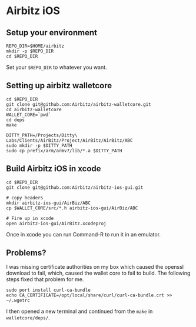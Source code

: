 # Airbitz iOS

## Setup your environment

    REPO_DIR=$HOME/airbitz
    mkdir -p $REPO_DIR
    cd $REPO_DIR

Set your `$REPO_DIR` to whatever you want.

## Setting up airbitz walletcore

    cd $REPO_DIR
    git clone git@github.com:Airbitz/airbitz-walletcore.git
    cd airbitz-walletcore
    WALLET_CORE=`pwd`
    cd deps
    make

    DITTY_PATH=/Projects/Ditty\ Labs/Clients/AirBitz/Project/AirBitz/AirBitz/ABC
    sudo mkdir -p $DITTY_PATH
    sudo cp prefix/arm/armv7/lib/*.a $DITTY_PATH

## Build Airbitz iOS in xcode

    cd $REPO_DIR
    git clone git@github.com:Airbitz/airbitz-ios-gui.git

    # copy headers 
    mkdir airbitz-ios-gui/AirBiz/ABC
    cp $WALLET_CORE/src/*.h airbitz-ios-gui/AirBiz/ABC

    # Fire up in xcode
    open airbitz-ios-gui/AirBitz.xcodeproj

Once in xcode you can run Command-R to run it in an emulator.

## Problems?

I was missing certificate authorities on my box which caused the openssl
download to fail, which, caused the wallet core to fail to build. The following
steps fixed that problem for me.

    sudo port install curl-ca-bundle
    echo CA_CERTIFICATE=/opt/local/share/curl/curl-ca-bundle.crt >> ~/.wgetrc

I then opened a new terminal and continued from the `make` in `walletcore/deps/`. 

